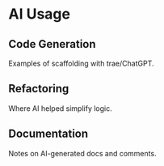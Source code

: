 # AI Usage

## Code Generation
Examples of scaffolding with trae/ChatGPT.

## Refactoring
Where AI helped simplify logic.

## Documentation
Notes on AI-generated docs and comments.
